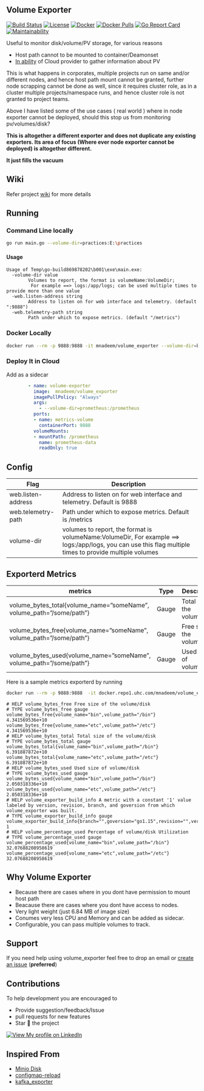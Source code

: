 ## Volume Exporter

[![Build Status](https://travis-ci.com/mnadeem/volume_exporter.svg?branch=master)](https://travis-ci.com/mnadeem/volume_exporter)
[![License](https://img.shields.io/badge/License-Apache%202.0-blue.svg)](https://opensource.org/licenses/Apache-2.0)
[![Docker](https://img.shields.io/badge/docker-master-brightgreen.svg)](https://hub.docker.com/repository/docker/mnadeem/volume_exporter) 
[![Docker Pulls](https://img.shields.io/docker/pulls/mnadeem/volume_exporter.svg)](https://hub.docker.com/r/mnadeem/volume_exporter)
[![Go Report Card](https://goreportcard.com/badge/github.com/mnadeem/volume_exporter)](https://goreportcard.com/report/github.com/mnadeem/volume_exporter)
[![Maintainability](https://api.codeclimate.com/v1/badges/e76b18154ec458359e01/maintainability)](https://codeclimate.com/github/mnadeem/volume_exporter/maintainability)

Useful to monitor disk/volume/PV storage, for various reasons

* Host path cannot to be mounted to container/Deamonset
* [In ability](https://bugzilla.redhat.com/show_bug.cgi?id=1373288) of Cloud provider to gather information about PV


This is what happens in corporates, multiple projects run on same and/or different nodes, and hence host path mount cannot be granted, further node scrapping cannot be done as well, since it requires cluster role, as in a cluster multiple projects/namespace runs, and hence cluster role is not granted to project teams.

Above I have listed some of the use cases ( real world ) where in node exporter cannot be deployed, should this stop us from monitoring pv/volumes/disk?

**This is altogether a different exporter and does not duplicate any existing exporters. Its area of focus (Where ever node exporter cannot be deployed) is altogether different.**

**It just fills the vacuum**

## Wiki

Refer project [wiki](https://github.com/mnadeem/volume_exporter/wiki) for more details

## Running

### Command Line locally


```bash 
go run main.go --volume-dir=practices:E:\practices
```

#### Usage

```
Usage of Temp\go-build869878202\b001\exe\main.exe:
  -volume-dir value
        Volumes to report, the format is volumeName:VolumeDir;
         For example ==> logs:/app/logs; can be used multiple times to provide more than one value
  -web.listen-address string
        Address to listen on for web interface and telemetry. (default ":9888")
  -web.telemetry-path string
        Path under which to expose metrics. (default "/metrics")
```

### Docker Locally

```bash 
docker run --rm -p 9888:9888 -it mnadeem/volume_exporter --volume-dir=bin:/bin
```
### Deploy It in Cloud
Add as a sidecar

```yaml 
        - name: volume-exporter
          image:  mnadeem/volume_exporter
          imagePullPolicy: "Always"
          args:
            - --volume-dir=prometheus:/prometheus
          ports:
          - name: metrics-volume
            containerPort: 9888
          volumeMounts:
          - mountPath: /prometheus
            name: prometheus-data
            readOnly: true
```

## Config

|Flag |	Description|
| ---------------------------- | -------------------------------------------- | 
| web.listen-address |	Address to listen on for web interface and telemetry. Default is 9888|
| web.telemetry-path |	Path under which to expose metrics. Default is /metrics|
| volume-dir	 | volumes to report, the format is volumeName:VolumeDir, For example ==> logs:/app/logs, you can use this flag multiple times to provide multiple volumes|


## Exporterd Metrics

| metrics	| Type |	Description |
| --------------------------------------------------------- | ----------- |  ------------------------------------- |
| volume_bytes_total{volume_name=”someName”, volume_path=”/some/path”} |	Gauge	| Total size of the volume/disk | 
| volume_bytes_free{volume_name=”someName”, volume_path=”/some/path”}	| Gauge	| Free size of the volume/disk | 
| volume_bytes_used{volume_name=”someName”, volume_path=”/some/path”} |	Gauge |	Used size of volume/disk | 

Here is a sample metrics exporterd by running  

```bash
docker run --rm -p 9888:9888  -it docker.repo1.uhc.com/mnadeem/volume_exporter:latest  -volume-dir=bin:/bin -volume-dir=etc:/etc
```

```
# HELP volume_bytes_free Free size of the volume/disk
# TYPE volume_bytes_free gauge
volume_bytes_free{volume_name="bin",volume_path="/bin"} 4.341569536e+10
volume_bytes_free{volume_name="etc",volume_path="/etc"} 4.341569536e+10
# HELP volume_bytes_total Total size of the volume/disk
# TYPE volume_bytes_total gauge
volume_bytes_total{volume_name="bin",volume_path="/bin"} 6.391887872e+10
volume_bytes_total{volume_name="etc",volume_path="/etc"} 6.391887872e+10
# HELP volume_bytes_used Used size of volume/disk
# TYPE volume_bytes_used gauge
volume_bytes_used{volume_name="bin",volume_path="/bin"} 2.050318336e+10
volume_bytes_used{volume_name="etc",volume_path="/etc"} 2.050318336e+10
# HELP volume_exporter_build_info A metric with a constant '1' value labeled by version, revision, branch, and goversion from which volume_exporter was built.
# TYPE volume_exporter_build_info gauge
volume_exporter_build_info{branch="",goversion="go1.15",revision="",version=""} 1
# HELP volume_percentage_used Percentage of volume/disk Utilization
# TYPE volume_percentage_used gauge
volume_percentage_used{volume_name="bin",volume_path="/bin"} 32.07688208958619
volume_percentage_used{volume_name="etc",volume_path="/etc"} 32.07688208958619
```

## Why Volume Exporter

* Because there are cases where in you dont have permission to mount host path
* Beacause there are cases where you dont have access to nodes.
* Very light weight (just 6.84 MB of image size)
* Conumes very less CPU and Memory and can be added as sidecar.
* Configurable, you can pass multiple volumes to track.


## Support
If you need help using volume_exporter feel free to drop an email or [create an issue](https://github.com/mnadeem/volume_exporter/issues/new)  (**preferred**)

## Contributions
To help development you are encouraged to  
* Provide suggestion/feedback/Issue
* pull requests for new features
* Star :star2: the project


[![View My profile on LinkedIn](https://static.licdn.com/scds/common/u/img/webpromo/btn_viewmy_160x33.png)](https://in.linkedin.com/pub/nadeem-mohammad/17/411/21)

## Inspired From

* [Minio Disk](https://github.com/minio/minio/blob/master/pkg/disk/disk.go)
* [configmap-reload](https://github.com/jimmidyson/configmap-reload)
* [kafka_exporter](https://github.com/danielqsj/kafka_exporter)